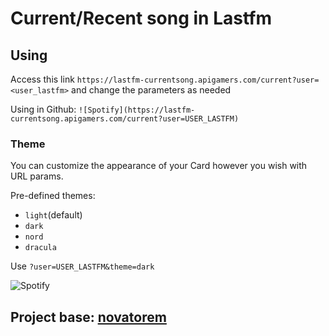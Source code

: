 # Current/Recent song in Lastfm

## Using

Access this link `https://lastfm-currentsong.apigamers.com/current?user=<user_lastfm>` and change the parameters as needed

Using in Github: `![Spotify](https://lastfm-currentsong.apigamers.com/current?user=USER_LASTFM)`

### Theme

You can customize the appearance of your Card however you wish with URL params.

Pre-defined themes:

- `light`(default)
- `dark`
- `nord`
- `dracula`

Use `?user=USER_LASTFM&theme=dark`

![Spotify](https://lastfm-currentsong.apigamers.com/current?user=gabriel_ah&theme=dark)

## Project base: [novatorem](https://github.com/novatorem/novatorem)

